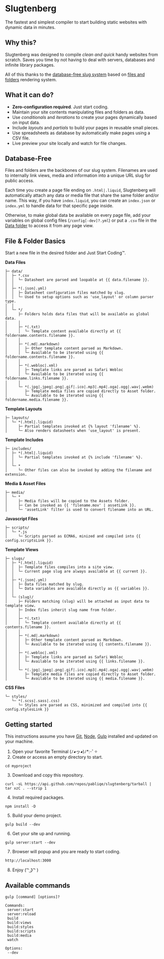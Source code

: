 # Slugtenberg
The fastest and simplest compiler to start building static websites with dynamic data in minutes.

## Why this?
Slugtenberg was designed to compile *clean and quick* handy websites from scratch. Saves you time by not having to deal with servers, databases and infinite library packages.

All of this thanks to the [database-free slug system](#database-free) based on [files and folders](#file--folder-basics) rendering system.

## What it can do?
* **Zero-configuration required**. Just start coding.
* Maintain your site contents manipulating files and folders as data.
* Use *conditionals* and *iterations* to create your pages dynamically based on input data.
* Include *layouts* and *partials* to build your pages in reusable small pieces. 
* Use spreadsheets as database by automatically make pages using a CSV file.
* Live preview your site locally and watch for file changes.

## Database-Free

Files and folders are the backbones of our slug system. Filenames are used to internally link views, media and information into a unique URL slug for public access.

Each time you create a page file ending on `.html|.liquid`, Slugtenberg will automatically attach any data or media file that share the same folder and/or name. This way, if you have `index.liquid`, you can create an `index.json` or `index.yml` to handle data for that specific page inside.

Otherwise, to make global data be available on every page file, add your variables on global config files (`/config[-dev]?.yml`) or put a `.csv` file in the [Data folder](#file--folder-basics) to access it from any page view.

## File & Folder Basics
Start a new file in the desired folder and Just Start Coding™️.

**Data Files**

```
├─ data/
│  ├─ *.csv
│  │  └─ Datasheet are parsed and loopable at {{ data.filename }}.
│  │
│  ├─ *(.json|.yml)
│  │  ├─ Datasheet configuration files matched by slug.
│  │  └─ Used to setup options such as 'use_layout' or column parser type.
│  │
│  └─ */
│     ├─ Folders holds data files that will be available as global data.
│     │
│     ├─ *(.txt)
│     │  └─ Template content available directly at {{ foldername.contents.filename }}.
│     │
│     ├─ *(.md|.markdown)
│     │  ├─ Other template content parsed as Markdown.
│     │  └─ Available to be iterated using {{ foldername.contents.filename }}.
│     │
│     ├─ *(.webloc|.xml)
│     │  ├─ Template links are parsed as Safari Webloc
│     │  └─ Available to be iterated using {{ foldername.links.filename }}.
│     │
│     └─ *(.jpg|.jpeg|.png|.gif|.ico|.mp3|.mp4|.oga|.ogg|.wav|.webm)
│        ├─ Template media files are copied directly to Asset folder.
│        └─ Available to be iterated using {{ foldername.media.filename }}.
```

**Template Layouts**

```
├─ layouts/
│  └─ *(.html|.liquid)
│     ├─ Partial templates invoked at {% layout 'filename' %}.
│     └─ Also renders datasheets when 'use_layout' is present.
```

**Template Includes**

```
├─ includes/
│  ├─ *(.html|.liquid)
│  │  └─ Partial templates invoked at {% include 'filename' %}.
│  │
│  └─ *
│     └─ Other files can also be invoked by adding the filename and extension.
```

**Media & Asset Files**

```
├─ media/
│  └─ *
│     ├─ Media files will be copied to the Assets folder.
│     ├─ Can be invoked as {{ 'filename.mov' | assetLink }}.
│     └─ 'assetLink' filter is used to convert filename into an URL.
```

**Javascript Files**

```
├─ scripts/
│  └─ *.js
│     └─ Scripts parsed as ECMA6, minized and compiled into {{ config.scriptsLink }}.
```

**Template Views**

```
├─ slugs/
│  ├─ *(.html|.liquid)
│  │  ├─ Template files compiles into a site view.
│  │  └─ Current page slug are always available at {{ current }}.
│  │
│  ├─ *(.json|.yml)
│  │  ├─ Data files matched by slug.
│  │  └─ Data variables are available directly as {{ variables }}.
│  │
│  └─ (slug)/
│     ├─ Folders matching (slug) will be attached as input data to template view.
│     ├─ Index files inherit slug name from folder.
│     │
│     ├─ *(.txt)
│     │  └─ Template content available directly at {{ contents.filename }}.
│     │
│     ├─ *(.md|.markdown)
│     │  ├─ Other template content parsed as Markdown.
│     │  └─ Available to be iterated using {{ contents.filename }}.
│     │
│     ├─ *(.webloc|.xml)
│     │  ├─ Template links are parsed as Safari Webloc
│     │  └─ Available to be iterated using {{ links.filename }}.
│     │
│     └─ *(.jpg|.jpeg|.png|.gif|.ico|.mp3|.mp4|.oga|.ogg|.wav|.webm)
│        ├─ Template media files are copied directly to Asset folder.
│        └─ Available to be iterated using {{ media.filename }}.
```

**CSS Files**

```
└─ styles/
   └─ *(.scss|.sass|.css)
      └─ Styles are parsed as CSS, minimized and compiled into {{ config.stylesLink }}
```

## Getting started
This instructions assume you have [Git](https://git-scm.com/book/en/v2/Getting-Started-Installing-Git), [Node](https://nodejs.org/es/download/), [Gulp](https://gulpjs.com/docs/en/getting-started/quick-start/) installed and updated on your machine.

1. Open your favorite Terminal (ﾉ◕ヮ◕)ﾉ*:･ﾟ✧
2. Create or access an empty directory to start.
```
cd myproject
```
3. Download and copy this repository.
```
curl -sL https://api.github.com/repos/pabliqe/slugtenberg/tarball | tar xzC . --strip 1
```
4. Install required packages.
```
npm install -D
```
5. Build your demo project.
```
gulp build --dev
```
6. Get your site up and running.
```
gulp server:start --dev
```
7. Browser will popup and you are ready to start coding.
```
http://localhost:3000
```
8. Enjoy
( ͡ᵔ ͜ʖ ͡ᵔ )

## Available commands

```
gulp [command] [options]?

Commands:
 server:start
 server:reload
 build
 build:views
 build:styles
 build:scripts
 build:media
 watch
 
Options:
 --dev
```
